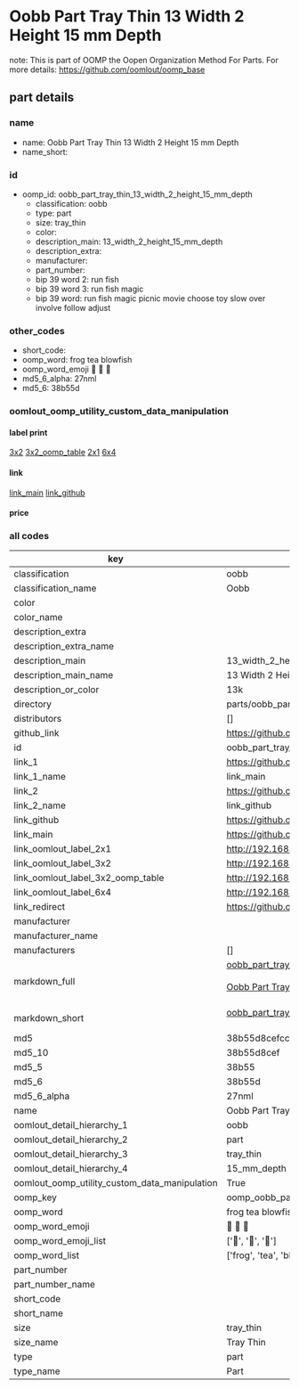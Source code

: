 # Oobb Part Tray Thin 13 Width 2 Height 15 mm Depth  

note: This is part of OOMP the Oopen Organization Method For Parts. For more details: https://github.com/oomlout/oomp_base

##  part details
  







### name
* name: Oobb Part Tray Thin 13 Width 2 Height 15 mm Depth
* name_short: 
### id
* oomp_id: oobb_part_tray_thin_13_width_2_height_15_mm_depth
  * classification: oobb
  * type: part
  * size: tray_thin
  * color: 
  * description_main: 13_width_2_height_15_mm_depth
  * description_extra: 
  * manufacturer: 
  * part_number: 
  * bip 39 word 2: run fish
  * bip 39 word 3: run fish magic
  * bip 39 word: run fish magic picnic movie choose toy slow over involve follow adjust

### other_codes
* short_code: 
* oomp_word: frog tea blowfish
* oomp_word_emoji :frog: :tea: :blowfish:
* md5_6_alpha: 27nml
* md5_6: 38b55d






### oomlout_oomp_utility_custom_data_manipulation
#### label print
[3x2](http://192.168.1.245:1112/?label=oomp%2027nml)
[3x2_oomp_table](http://192.168.1.108:1112/?label=oomp%2027nml)
[2x1](http://192.168.1.242:1112/?label=oomp%2027nml)
[6x4](http://192.168.1.55:1112/?label=oomp%2027nml)    

#### link

[link_main](https://github.com/oomlout/oomlout_oomp_version_1_messy/tree/main/parts/oobb_part_tray_thin_13_width_2_height_15_mm_depth) [link_github](https://github.com/oomlout/oomlout_oomp_version_1_messy/tree/main/parts/oobb_part_tray_thin_13_width_2_height_15_mm_depth)                             

#### price







### all codes 
| key | value |  
| --- | --- |  
| classification | oobb |  
| classification_name | Oobb |  
| color |  |  
| color_name |  |  
| description_extra |  |  
| description_extra_name |  |  
| description_main | 13_width_2_height_15_mm_depth |  
| description_main_name | 13 Width 2 Height 15 mm Depth |  
| description_or_color | 13k |  
| directory | parts/oobb_part_tray_thin_13_width_2_height_15_mm_depth |  
| distributors | [] |  
| github_link | https://github.com/oomlout/oomlout_oomp_part_src/tree/main/parts/oobb_part_tray_thin_13_width_2_height_15_mm_depth |  
| id | oobb_part_tray_thin_13_width_2_height_15_mm_depth |  
| link_1 | https://github.com/oomlout/oomlout_oomp_version_1_messy/tree/main/parts/oobb_part_tray_thin_13_width_2_height_15_mm_depth |  
| link_1_name | link_main |  
| link_2 | https://github.com/oomlout/oomlout_oomp_version_1_messy/tree/main/parts/oobb_part_tray_thin_13_width_2_height_15_mm_depth |  
| link_2_name | link_github |  
| link_github | https://github.com/oomlout/oomlout_oomp_version_1_messy/tree/main/parts/oobb_part_tray_thin_13_width_2_height_15_mm_depth |  
| link_main | https://github.com/oomlout/oomlout_oomp_version_1_messy/tree/main/parts/oobb_part_tray_thin_13_width_2_height_15_mm_depth |  
| link_oomlout_label_2x1 | http://192.168.1.242:1112/?label=oomp%2027nml |  
| link_oomlout_label_3x2 | http://192.168.1.245:1112/?label=oomp%2027nml |  
| link_oomlout_label_3x2_oomp_table | http://192.168.1.108:1112/?label=oomp%2027nml |  
| link_oomlout_label_6x4 | http://192.168.1.55:1112/?label=oomp%2027nml |  
| link_redirect | https://github.com/oomlout/oomlout_oomp_version_1_messy/tree/main/parts/oobb_part_tray_thin_13_width_2_height_15_mm_depth |  
| manufacturer |  |  
| manufacturer_name |  |  
| manufacturers | [] |  
| markdown_full | [oobb_part_tray_thin_13_width_2_height_15_mm_depth](none)<br>[](none)<br>[Oobb Part Tray Thin 13 Width 2 Height 15 Mm Depth](none)<br><br> |  
| markdown_short | [oobb_part_tray_thin_13_width_2_height_15_mm_depth](none)<br><br> |  
| md5 | 38b55d8cefcc3ccca1487a430b95edea |  
| md5_10 | 38b55d8cef |  
| md5_5 | 38b55 |  
| md5_6 | 38b55d |  
| md5_6_alpha | 27nml |  
| name | Oobb Part Tray Thin 13 Width 2 Height 15 mm Depth |  
| oomlout_detail_hierarchy_1 | oobb |  
| oomlout_detail_hierarchy_2 | part |  
| oomlout_detail_hierarchy_3 | tray_thin |  
| oomlout_detail_hierarchy_4 | 15_mm_depth |  
| oomlout_oomp_utility_custom_data_manipulation | True |  
| oomp_key | oomp_oobb_part_tray_thin_13_width_2_height_15_mm_depth |  
| oomp_word | frog tea blowfish |  
| oomp_word_emoji | :frog: :tea: :blowfish: |  
| oomp_word_emoji_list | [':frog:', ':tea:', ':blowfish:'] |  
| oomp_word_list | ['frog', 'tea', 'blowfish'] |  
| part_number |  |  
| part_number_name |  |  
| short_code |  |  
| short_name |  |  
| size | tray_thin |  
| size_name | Tray Thin |  
| type | part |  
| type_name | Part |  
